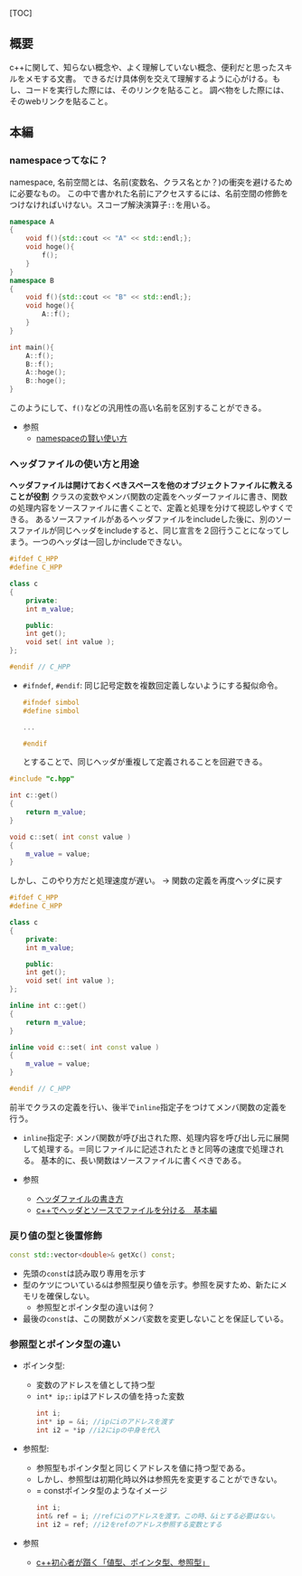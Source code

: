 [TOC]

## 概要
c++に関して、知らない概念や、よく理解していない概念、便利だと思ったスキルをメモする文書。
できるだけ具体例を交えて理解するように心がける。もし、コードを実行した際には、そのリンクを貼ること。
調べ物をした際には、そのwebリンクを貼ること。

## 本編
### namespaceってなに？
namespace, 名前空間とは、名前(変数名、クラス名とか？)の衝突を避けるために必要なもの。
この中で書かれた名前にアクセスするには、名前空間の修飾をつけなければいけない。スコープ解決演算子`::`を用いる。
```cpp
namespace A
{
    void f(){std::cout << "A" << std::endl;};
    void hoge(){
        f();
    }
}
namespace B
{
    void f(){std::cout << "B" << std::endl;};
    void hoge(){
        A::f();
    }
}

int main(){
    A::f();
    B::f();
    A::hoge();
    B::hoge();
}
```
このようにして、`f()`などの汎用性の高い名前を区別することができる。
- 参照
  - [namespaceの賢い使い方](https://qiita.com/_EnumHack/items/430da105a541f9ecd774)


### ヘッダファイルの使い方と用途
**ヘッダファイルは開けておくべきスペースを他のオブジェクトファイルに教えることが役割**
クラスの変数やメンバ関数の定義をヘッダーファイルに書き、関数の処理内容をソースファイルに書くことで、定義と処理を分けて視認しやすくできる。
あるソースファイルがあるヘッダファイルをincludeした後に、別のソースファイルが同じヘッダをincludeすると、同じ宣言を２回行うことになってしまう。一つのヘッダは一回しかincludeできない。
```cpp
#ifdef C_HPP
#define C_HPP

class c
{
    private:
    int m_value;

    public:
    int get();
    void set( int value );
};

#endif // C_HPP
```
- `#ifndef`, `#endif`: 同じ記号定数を複数回定義しないようにする擬似命令。
    ```cpp
    #ifndef simbol
    #define simbol

    ...

    #endif
    ```
    とすることで、同じヘッダが重複して定義されることを回避できる。
```cpp
#include "c.hpp"

int c::get()
{
    return m_value;
}

void c::set( int const value )
{
    m_value = value;
}
```

しかし、このやり方だと処理速度が遅い。
-> 関数の定義を再度ヘッダに戻す

```cpp
#ifdef C_HPP
#define C_HPP

class c
{
    private:
    int m_value;

    public:
    int get();
    void set( int value );
};

inline int c::get()
{
    return m_value;
}

inline void c::set( int const value )
{
    m_value = value;
}

#endif // C_HPP
```
前半でクラスの定義を行い、後半で`inline`指定子をつけてメンバ関数の定義を行う。
- `inline`指定子: メンバ関数が呼び出された際、処理内容を呼び出し元に展開して処理する。＝同じファイルに記述されたときと同等の速度で処理される。
基本的に、長い関数はソースファイルに書くべきである。

- 参照
  - [ヘッダファイルの書き方](https://qiita.com/MoriokaReimen/items/7c83ebd0fbae44d8532d)
  - [c++でヘッダとソースでファイルを分ける　基本編](https://qiita.com/agate-pris/items/1b29726935f0b6e75768)


### 戻り値の型と後置修飾
```cpp
const std::vector<double>& getXc() const;
```
- 先頭の`const`は読み取り専用を示す
- 型のケツについている`&`は参照型戻り値を示す。参照を戻すため、新たにメモリを確保しない。
  - 参照型とポインタ型の違いは何？
- 最後の`const`は、この関数がメンバ変数を変更しないことを保証している。


### 参照型とポインタ型の違い
- ポインタ型: 
  - 変数のアドレスを値として持つ型
  - `int* ip;`: `ip`はアドレスの値を持った変数
    ```cpp
    int i;
    int* ip = &i; //ipにiのアドレスを渡す
    int i2 = *ip //i2にipの中身を代入
    ```
- 参照型: 
  - 参照型もポインタ型と同じくアドレスを値に持つ型である。
  - しかし、参照型は初期化時以外は参照先を変更することができない。
  - = constポインタ型のようなイメージ
    ```cpp
    int i;
    int& ref = i; //refにiのアドレスを渡す。この時、&iとする必要はない。
    int i2 = ref; //i2をrefのアドレス参照する変数とする
    ```

- 参照
  - [c++初心者が躓く「値型、ポインタ型、参照型」](https://qiita.com/0htaka/items/abc0671455ec4ea8b0fc)